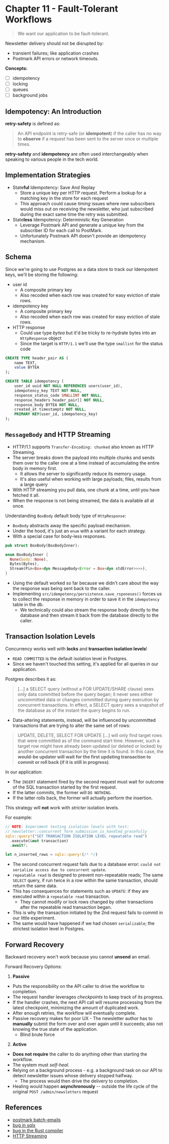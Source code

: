 # Chapter 11 - Fault-Tolerant Workflows

> We want our application to be fault-tolerant.

Newsletter delivery should not be disrupted by:

- transient failures; like application crashes
- Postmark API errors or network timeouts.

**Concepts:**

- [ ] idempotency
- [ ] locking
- [ ] queues
- [ ] background jobs

## Idempotency: An Introduction

**retry-safety** is defined as:

> An API endpoint is retry-safe (or **idempotent**) if the caller has no way to **observe**
> if a request has been sent to the server once or multiple times.

**retry-safety** and **idempotency** are often used interchangeably when speaking to various people in the tech world.

## Implementation Strategies

- State**ful** Idempotency: Save And Replay
  - Store a unique key per HTTP request. Perform a lookup for a matching key in the store for each request
  - This approach could cause _timing_ issues where new subscribers would miss out on receiving the newsletter, who just subscribed during the exact same time the retry was submitted.
- State**less** Idempotency: Deterministic Key Generation
  - Leverage Postmark API and generate a unique key from the subscriber ID for each call to PostMark.
  - Unfortunately Postmark API doesn't provide an idempotency mechanism.

## Schema

Since we're going to use Postgres as a data store to track our Idempotent keys, we'll be storing the following:

- user id
  - A composite primary key
  - Also recoded when each row was created for easy eviction of stale rows.
- idempotency key
  - A composite primary key
  - Also recoded when each row was created for easy eviction of stale rows.
- HTTP response
  - Could use type _bytea_ but it'd be tricky to re-hydrate bytes into an `HttpResponse` object
  - Since the target is `HTTP/1.1` we'll use the type `smallint` for the status code

```sql
CREATE TYPE header_pair AS (
    name TEXT,
    value BYTEA
);

CREATE TABLE idempotency (
    user_id uuid NOT NULL REFERENCES users(user_id),
    idempotency_key TEXT NOT NULL,
    response_status_code SMALLINT NOT NULL,
    response_headers header_pair[] NOT NULL,
    response_body BYTEA NOT NULL,
    created_at timestamptz NOT NULL,
    PRIMARY KEY(user_id, idempotency_key)
);
```

## `MessageBody` and HTTP Streaming

- HTTP/1.1 supports `Transfer-Encoding: chunked` also known as HTTP Streaming.
- The server breaks down the payload into multiple chunks and sends them over to the caller one at a time instead of accumulating the entire body in memory first.
  - It allows the server to significantly reduce its memory usage.
  - It's also useful when working with large payloads; files, results from a large query
- With HTTP streaming you pull data, one chunk at a time, until you have fetched it all.
- When the response is not being streamed, the data is available all at once.

Understanding `BoxBody` default body type of `HttpResponse`:

- `BoxBody` abstracts away the specific payload mechanism.
- Under the hood, it's just an `enum` with a variant for each strategy.
- With a special case for body-less responses.

```rust
pub struct BoxBody(BoxBodyInner);

enum BoxBodyInner {
  None(body::None),
  Bytes(Bytes),
  Stream(Pin<Box<dyn MessageBody<Error = Box<dyn stdError>>>>),
}
```

- Using the default worked so far because we didn't care about the way the response was being sent back to the caller.
- Implementing `src/idempotency/persistence.save_rsponeses()` forces us to collect the response in memory in order to save it in the `idempotency` table in the db.
  - We technically could also stream the response body directly to the database and then stream it back from the database directly to the caller.

## Transaction Isolation Levels

Concurrency works well with **locks** and **transaction isolation levels**!

- `READ COMMITTED` is the default isolation level in Postgres.
- Since we haven't touched this setting, it's applied for all queries in our application.

Postgres describes it as:

> [...] a SELECT query (without a FOR UPDATE/SHARE clause) sees only data committed before the query began;
> it never sees either uncommitted data or changes committed during query execution by concurrent transactions.
> In effect, a SELECT query sees a snapshot of the database as of the instant the query begins to run.

- Data-altering statements, instead, will be influenced by uncommitted transactions that are trying to alter the same set of rows:

> UPDATE, DELETE, SELECT FOR UPDATE [...] will only find target rows that were committed as of the command start time.
> However, such a target row might have already been updated (or deleted or locked) by another concurrent transaction by the time it is found.
> In this case, the **would-be updater will wait for the first updating transaction to commit or roll back (if it is still in progress)**.

In our application:

- The `INSERT` statement fired by the second request must wait for outcome of the SQL transaction started by the first request.
- If the latter commits, the former will `DO NOTHING`.
- If the latter rolls back, the former will actually perform the insertion.

This strategy will **not** work with _stricter_ isolation levels.

For example:

```rust
// NOTE: Experiment testing isolation levels with test:
// newsletter::concurrent_form_submission_is_handled_gracefully
sqlx::query!("SET TRANSACTION ISOLATION LEVEL repeatable read")
  .execute(&mut transaction)
  .await?;

let n_inserted_rows = sqlx::query!(/* */)
```

- The second concurrent request fails due to a database error: `could not serialize access due to concurrent update`.
- `repeatable read` is designed to prevent non-repeatable reads; The same `SELECT` query, if run twice in a row within the same transaction, should return the same data.
- This has consequences for statements such as `UPDATE`: if they are executed within a `repeatable read` transaction.
  - They cannot modify or lock rows changed by other transactions after the repeatable read transaction began.
- This is why the transaction initiated by the 2nd request fails to commit in our little experiment.
- The same would have happened if we had chosen `serializable`; the strictest isolation level in Postgres.

## Forward Recovery

Backward recovery won't work because you cannot **unsend** an email.

Forward Recovery Options:

1. **Passive**

- Puts the responsibility on the API caller to drive the workflow to completion.
- The request handler leverages _checkpoints_ to keep track of its progress.
- If the handler crashes, the next API call will resume processing from the latest checkpoint, minimizing the amount of duplicated work.
- After enough retries, the workflow will eventually complete.
- Passive recovery makes for poor UX - The newsletter author has to **manually** submit the form over and over again until it succeeds; also not knowing the true state of the application.
  - Blind brute force

2. **Active**

- **Does not require** the caller to do anything other than starting the workflow.
- The system must _self-heal_.
- Relying on a background process - e.g. a background task on our API to detect newsletter issues whose delivery stopped halfway.
  - The process would then drive the delivery to completion.
- Healing would happen **asynchronously** -- outside the life cycle of the original `POST /admin/newsletters` request

## References

- [postmark batch-emails](https://postmarkapp.com/developer/user-guide/send-email-with-api/batch-emails)
- [bug in sqlx](https://github.com/launchbadge/sqlx/issues/1031)
- [bug in the Rust compiler](https://github.com/rust-lang/rust/issues/82219)
- [HTTP Streaming](https://gist.github.com/CMCDragonkai/6bfade6431e9ffb7fe88)
